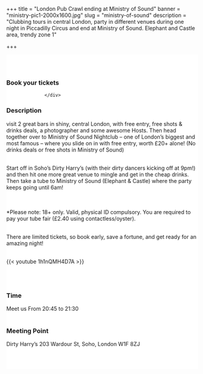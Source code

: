 ﻿+++
title = "London Pub Crawl ending at Ministry of Sound"
banner = "ministry-pic1-2000x1600.jpg"
slug = "ministry-of-sound"
description = "Clubbing tours in central London, party in different venues during one night in Piccadilly Circus and end at Ministry of Sound. Elephant and Castle area, trendy zone 1"

+++

<section class="mbr-section" id="msg-box5-1w" style="background-color: rgb(255, 255, 255); padding-top: 40px; padding-bottom: 40px;">
    <div class="container">
        <div class="row">
        <div class="col-md-6 col-lg-5 col-xl-4" id= "fix1">
<h3>Book your tickets</h3>
<script src="https://assets.ticketinghub.com/checkout.js" data-channel="bb08e2f1-d766-4192-bdd1-fc15d7ee4c3e" data-endpoint="https://api.ticketinghub.com" data-product="30007f1d-0d66-49bc-9ebe-55e74551faeb" data-layout="embed" data-landing="calendar" data-event-period="7" data-events-view-mode="multi-day" data-fields="name,email,telephone" data-collect-voucher-recipient-info="1" data-color="#1b2d49" data-button-label="BOOK NOW" data-footer="ssl" data-social-sharing="0" data-subscribe="1" data-show-product-logo="0" data-show-product-description="0" data-discounts="1" data-free="0" data-avs="0" data-ga-track-pageviews="1" data-ga-track-purchases="1"></script>



                  </div>
<div class="col-md-6 col-lg-7 col-xl-8"> <h3 class="mbr-section-title display-2">Description</h3>

visit 2 great bars in shiny, central London, with free entry, free shots & drinks deals, a photographer and some awesome Hosts. Then head together over to Ministry of Sound Nightclub – one of London’s biggest and most famous – where you slide on in with free entry, worth £20+ alone! (No drinks deals or free shots in Ministry of Sound)<br><br>

Start off in Soho’s Dirty Harry’s (with their dirty dancers kicking off at 9pm!) and then hit one more great venue to mingle and get in the cheap drinks. Then take a tube to Ministry of Sound (Elephant & Castle) where the party keeps going until 6am!

<br><br>
*Please note: 18+ only. Valid, physical ID compulsory. You are required to pay your tube fair (£2.40 using contactless/oyster).
<br><br>

There are limited tickets, so book early, save a fortune, and get ready for an amazing night!
<br><br>


{{< youtube 1h1nQMH4D7A >}}

<br>
<br>
<h3 class="mbr-section-title display-2">Time</h3>
 Meet us From 20:45 to 21:30
<br>
<br>

<h3 class="mbr-section-title display-2">Meeting Point</h3>
Dirty Harry’s 203 Wardour St, Soho, London W1F 8ZJ
<br>
<br>
<script src='https://static.citymapper.com/js/embed/widget.js' data-slug='j7xjvtxvmq' data-width=600></script>
</div>

</section>
